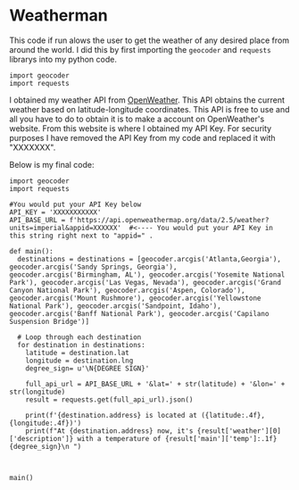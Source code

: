 # Weatherman

This code if run alows the user to get the weather of any desired place from around the world. I did this by first importing the `geocoder` and `requests` librarys into my python code. 

```
import geocoder
import requests
```

I obtained my weather API from [OpenWeather](https://openweathermap.org/). This API obtains the current weather based on latitude-longitude coordinates. This API is free to use and all you have to do to obtain it is to make a account on OpenWeather's website. From this website is where I obtained my API Key. For security purposes I have removed the API Key from my code and replaced it with "XXXXXXX".

Below is my final code:

```
import geocoder
import requests

#You would put your API Key below
API_KEY = 'XXXXXXXXXXX'
API_BASE_URL = f'https://api.openweathermap.org/data/2.5/weather?units=imperial&appid=XXXXXX'  #<---- You would put your API Key in this string right next to "appid=" .

def main():
  destinations = destinations = [geocoder.arcgis('Atlanta,Georgia'), geocoder.arcgis('Sandy Springs, Georgia'),  geocoder.arcgis('Birmingham, AL'), geocoder.arcgis('Yosemite National Park'), geocoder.arcgis('Las Vegas, Nevada'), geocoder.arcgis('Grand Canyon National Park'), geocoder.arcgis('Aspen, Colorado'), geocoder.arcgis('Mount Rushmore'), geocoder.arcgis('Yellowstone National Park'), geocoder.arcgis('Sandpoint, Idaho'), geocoder.arcgis('Banff National Park'), geocoder.arcgis('Capilano Suspension Bridge')]

  # Loop through each destination
  for destination in destinations:
    latitude = destination.lat
    longitude = destination.lng
    degree_sign= u'\N{DEGREE SIGN}'
    
    full_api_url = API_BASE_URL + '&lat=' + str(latitude) + '&lon=' + str(longitude)
    result = requests.get(full_api_url).json()
   
    print(f'{destination.address} is located at ({latitude:.4f}, {longitude:.4f})')
    print(f"At {destination.address} now, it's {result['weather'][0]['description']} with a temperature of {result['main']['temp']:.1f}{degree_sign}\n ")
    
    

main()
```



